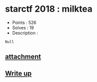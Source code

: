 # starctf 2018 : milktea

- Points : 526
- Solves : 19
- Description :
```
Null
```

## [attachment](milktea.7z)

## [Write up](writeup.md)
